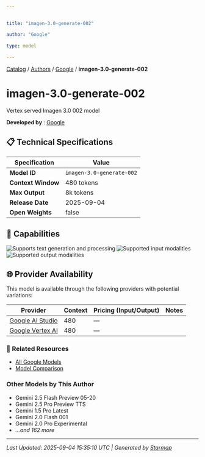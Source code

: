 ```yaml
---
  
  
title: "imagen-3.0-generate-002"
  
author: "Google"
  
type: model
  
---
```

  
  
  
[Catalog](../../../..) / [Authors](../../..) / [Google](../..) / **imagen-3.0-generate-002**
  
  
# imagen-3.0-generate-002
  
Vertex served Imagen 3.0 002 model
  
  
**Developed by**
: 
[Google](../)
  
  
## 📋 Technical Specifications
  
| Specification | Value |
|---------|---------|
| **Model ID** | `imagen-3.0-generate-002` |
| **Context Window** | 480 tokens |
| **Max Output** | 8k tokens |
| **Release Date** | 2025-09-04 |
| **Open Weights** | false |

  
## 🎯 Capabilities
  
![Supports text generation and processing](https://img.shields.io/badge/text-✓-blue) ![Supported input modalities](https://img.shields.io/badge/input-text-teal) ![Supported output modalities](https://img.shields.io/badge/output-text-cyan)
  
  
## 🌐 Provider Availability
  
This model is available through the following providers with potential variations:
  
  
| Provider | Context | Pricing (Input/Output) | Notes |
|---------|---------|---------|---------|
| [Google AI Studio](../../../providers/google-ai-studio/models/imagen-3.0-generate-002.md) | 480 | — |  |
| [Google Vertex AI](../../../providers/google-vertex/models/imagen-3.0-generate-002.md) | 480 | — |  |

  
### 🔗 Related Resources
  
- [All Google Models](../)
- [Model Comparison](../../../../models/)
  
  
### Other Models by This Author
  
- Gemini 2.5 Flash Preview 05-20
- Gemini 2.5 Pro Preview TTS
- Gemini 1.5 Pro Latest
- Gemini 2.0 Flash 001
- Gemini 2.0 Pro Experimental
- _...and 162 more_
  
  
---
*Last Updated: 2025-09-04 15:35:10 UTC | Generated by [Starmap](https://github.com/agentstation/starmap)*